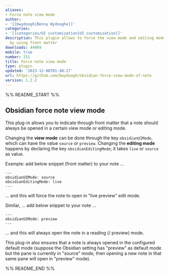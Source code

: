 ```yaml
---
aliases:
- Force note view mode
author:
- '[[bwydoogh|Benny Wydooghe]]'
categories:
- '[[categories/UI customization|UI customization]]'
description: This plugin allows to force the view mode and editing mode for a note
  by using front matter
downloads: 44969
mobile: true
number: 251
title: Force note view mode
type: plugin
updated: '2023-12-08T01:40:27'
url: https://github.com/bwydoogh/obsidian-force-view-mode-of-note
version: 1.2.2
---
```


%% README_START %%

## Obsidian force note view mode

This plug-in allows you to indicate through front matter that a note should always be opened in a certain view mode or editing mode. 

Changing the **view mode** can be done through the key `obsidianUIMode`, which can have the value `source` or `preview`. Changing the **editing mode** happens by declaring the key `obsidianEditingMode`; it takes `live` or `source` as value.

Example: add below snippet (front matter) to your note ...
```
---
obsidianUIMode: source
obsidianEditingMode: live
---
```
... and this will force the note to open in "live preview" edit mode.


Similar, ... add below snippet to your note ...
```
---
obsidianUIMode: preview
---
```
... and this will always open the note in a reading (/ preview) mode.

This plug-in also ensures that a note is always opened in the configured default mode (suppose the Obsidian setting has "preview" as default mode but the pane is currently in "source" mode, then opening a new note in that same pane will open in "preview" mode).


%% README_END %%
